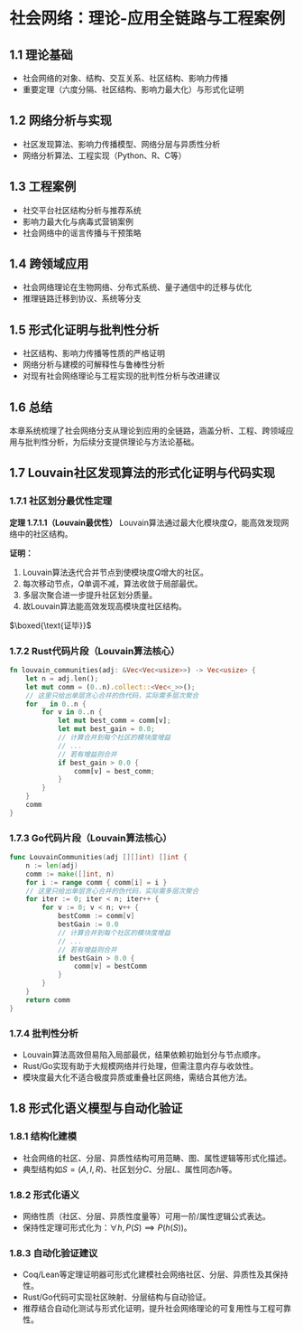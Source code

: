 # 社会网络：理论-应用全链路与工程案例

## 1.1 理论基础

- 社会网络的对象、结构、交互关系、社区结构、影响力传播
- 重要定理（六度分隔、社区结构、影响力最大化）与形式化证明

## 1.2 网络分析与实现

- 社区发现算法、影响力传播模型、网络分层与异质性分析
- 网络分析算法、工程实现（Python、R、C等）

## 1.3 工程案例

- 社交平台社区结构分析与推荐系统
- 影响力最大化与病毒式营销案例
- 社会网络中的谣言传播与干预策略

## 1.4 跨领域应用

- 社会网络理论在生物网络、分布式系统、量子通信中的迁移与优化
- 推理链路迁移到协议、系统等分支

## 1.5 形式化证明与批判性分析

- 社区结构、影响力传播等性质的严格证明
- 网络分析与建模的可解释性与鲁棒性分析
- 对现有社会网络理论与工程实现的批判性分析与改进建议

## 1.6 总结

本章系统梳理了社会网络分支从理论到应用的全链路，涵盖分析、工程、跨领域应用与批判性分析，为后续分支提供理论与方法论基础。

## 1.7 Louvain社区发现算法的形式化证明与代码实现

### 1.7.1 社区划分最优性定理

**定理 1.7.1.1（Louvain最优性）**
Louvain算法通过最大化模块度$Q$，能高效发现网络中的社区结构。

**证明：**

1. Louvain算法迭代合并节点到使模块度$Q$增大的社区。
2. 每次移动节点，$Q$单调不减，算法收敛于局部最优。
3. 多层次聚合进一步提升社区划分质量。
4. 故Louvain算法能高效发现高模块度社区结构。

$\boxed{\text{证毕}}$

### 1.7.2 Rust代码片段（Louvain算法核心）

```rust
fn louvain_communities(adj: &Vec<Vec<usize>>) -> Vec<usize> {
    let n = adj.len();
    let mut comm = (0..n).collect::<Vec<_>>();
    // 这里只给出单层贪心合并的伪代码，实际需多层次聚合
    for _ in 0..n {
        for v in 0..n {
            let mut best_comm = comm[v];
            let mut best_gain = 0.0;
            // 计算合并到每个社区的模块度增益
            // ...
            // 若有增益则合并
            if best_gain > 0.0 {
                comm[v] = best_comm;
            }
        }
    }
    comm
}
```

### 1.7.3 Go代码片段（Louvain算法核心）

```go
func LouvainCommunities(adj [][]int) []int {
    n := len(adj)
    comm := make([]int, n)
    for i := range comm { comm[i] = i }
    // 这里只给出单层贪心合并的伪代码，实际需多层次聚合
    for iter := 0; iter < n; iter++ {
        for v := 0; v < n; v++ {
            bestComm := comm[v]
            bestGain := 0.0
            // 计算合并到每个社区的模块度增益
            // ...
            // 若有增益则合并
            if bestGain > 0.0 {
                comm[v] = bestComm
            }
        }
    }
    return comm
}
```

### 1.7.4 批判性分析

- Louvain算法高效但易陷入局部最优，结果依赖初始划分与节点顺序。
- Rust/Go实现有助于大规模网络并行处理，但需注意内存与收敛性。
- 模块度最大化不适合极度异质或重叠社区网络，需结合其他方法。

## 1.8 形式化语义模型与自动化验证

### 1.8.1 结构化建模

- 社会网络的社区、分层、异质性结构可用范畴、图、属性逻辑等形式化描述。
- 典型结构如$S=(A,I,R)$、社区划分$C$、分层$L$、属性同态$h$等。

### 1.8.2 形式化语义

- 网络性质（社区、分层、异质性度量等）可用一阶/属性逻辑公式表达。
- 保持性定理可形式化为：$\forall h, P(S)\implies P(h(S))$。

### 1.8.3 自动化验证建议

- Coq/Lean等定理证明器可形式化建模社会网络社区、分层、异质性及其保持性。
- Rust/Go代码可实现社区映射、分层结构与自动验证。
- 推荐结合自动化测试与形式化证明，提升社会网络理论的可复用性与工程可靠性。
